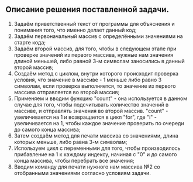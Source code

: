 ## Описание решения поставленной задачи.
1. Задаём приветственный текст от программы для объяснения и понимания того, что именно делает данный код;
2. Задаём первоначальный массив с определёнными значениями на старте кода;
3. Задаём второй массив, для того, чтобы в следующем этапе при проверке значений из первого массива, нужные нам значения длиной меньшей, либо равной 3-м символам заносились в данный второй массив;
4. Создаём метод с циклом, внутри которого происходит проверка условия, что значение в массиве - 1 меньше либо равно 3 символам, если проверка выполняется, то значение из первого массива отправляется во второй массив;
5. Применяем и вводим функцию "count" - она используется в данном случае для того, чтобы подсчитывать количество значений в массиве, и отправлять значения во второй массив. "count" - увеличивается на 1 и возвращается в цикл "for", где "i" - увеличивается на 1, чтобы каждое значение проверить по очереди до самого конца массива;
6. Затем создаём метод для печати массива со значениями, длина которых меньше, либо равна 3-м символам;
7. Используем цикл с переменными для того, чтобы производилось прибавление на 1 к каждому индексу, начиная с "0" и до самого конца массива, чтобы перебрать все значения;
8. Вводим команду для печати нужного нам массива №2 со отобранными значениями согласно условиям задачи.